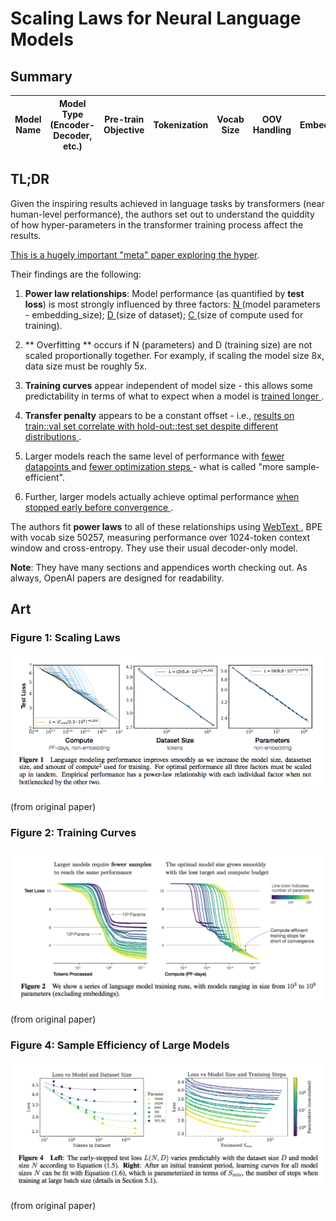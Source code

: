 # Scaling Laws for Neural Language Models

## Summary

| Model Name| Model Type (Encoder-Decoder, etc.)   | Pre-train Objective |  Tokenization  | Vocab Size | OOV Handling | Embeddings | Attention | Activations | Parameters | Training| Pre-Train Data | Batch Size |
|   :----: |   :----:   |     :----:   |    :----:   |  :----:   |  :----: |   :----:  |    :----: |    :----:   |    :----:   |:----:   |:----:  |:----:   | 


## TL;DR

Given the inspiring results achieved in language tasks by transformers (near human-level performance), the authors set out to understand the quiddity of how hyper-parameters in the transformer training process affect the results. 

<ins>This is a hugely important "meta" paper exploring the hyper</ins>.

Their findings are the following: 

1. **Power law relationships**: Model performance (as quantified by **test loss**) is most strongly influenced by three factors: <ins> N </ins> (model parameters - embedding_size); <ins> D </ins> (size of dataset); <ins> C </ins> (size of compute used for training).

2. ** Overfitting ** occurs if N (parameters) and D (training size) are not scaled proportionally together. For examply, if scaling the model size 8x, data size must be roughly 5x.

3. **Training curves** appear independent of model size - this allows some predictability in terms of what to expect when a model is <ins> trained longer </ins>. 

4. **Transfer penalty** appears to be a constant offset - i.e., <ins> results on train::val set correlate with hold-out::test set despite different distributions </ins>.

5. Larger models reach the same level of performance with <ins>fewer datapoints </ins> and <ins> fewer optimization steps </ins> - what is called "more sample-efficient".

6. Further, larger models actually achieve optimal performance <ins> when stopped early before convergence </ins>.  


The authors fit **power laws** to all of these relationships using <ins> WebText </ins>, BPE with vocab size 50257, measuring performance over 1024-token context window and cross-entropy. They use their usual decoder-only model.

**Note**: They have many sections and appendices worth checking out. As always, OpenAI papers are designed for readability.


## Art

### Figure 1: Scaling Laws

![figure 1](../assets/scaling-laws_fig1.png)

(from original paper)

### Figure 2: Training Curves

![figure 2](../assets/scaling-laws_fig2.png)

(from original paper)

### Figure 4: Sample Efficiency of Large Models

![figure 4](../assets/scaling-laws_fig4.png)

(from original paper)

